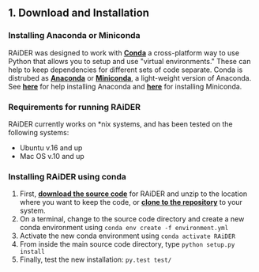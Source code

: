 ## 1. Download and Installation 
### Installing Anaconda or Miniconda
RAiDER was designed to work with __[Conda](https://docs.conda.io/en/latest/index.html)__ a cross-platform way to use Python that allows you to setup and use "virtual environments." These can help to keep dependencies for different sets of code separate. Conda is distrubed as __[Anaconda](https://www.anaconda.com/products/individual)__ or __[Miniconda](https://docs.conda.io/projects/conda/en/latest/user-guide/install/download.html#anaconda-or-miniconda)__, a light-weight version of Anaconda. See __[here](https://docs.anaconda.com/anaconda/install/)__ for help installing Anaconda and __[here](https://docs.conda.io/en/latest/miniconda.html)__ for installing Miniconda. 

### Requirements for running RAiDER
RAiDER currently works on \*nix systems, and has been tested on the following systems:
- Ubuntu v.16 and up
- Mac OS v.10 and up

### Installing RAiDER using conda
1. First, __[download the source code](https://github.com/dbekaert/RAiDER/archive/dev.zip)__ for RAiDER and unzip to the location where you want to keep the code, or __[clone to the repository](https://github.com/dbekaert/RAiDER)__ to your system.  
2. On a terminal, change to the source code directory and create a new conda environment using ```conda env create -f environment.yml```
3. Activate the new conda environment using ```conda activate RAiDER```
4. From inside the main source code directory, type ```python setup.py install```
5. Finally, test the new installation: ```py.test test/```
